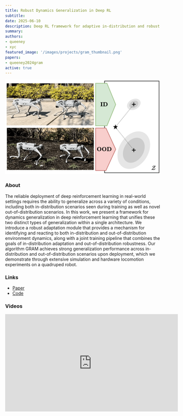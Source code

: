 ```yaml
---
title: Robust Dynamics Generalization in Deep RL
subtitle:
date: 2025-06-10
description: Deep RL framework for adaptive in-distribution and robust out-of-distribution dynamics generalization
summary:
authors:
- queeney
- xyc
featured_image: '/images/projects/gram_thumbnail.png'
papers:
- queeney2024gram
active: true
---
```


<img src="/images/projects/gram_overview.png" width="850"/>

### About

The reliable deployment of deep reinforcement learning in real-world settings requires the ability to generalize across a variety of conditions, including both in-distribution scenarios seen during training as well as novel out-of-distribution scenarios. In this work, we present a framework for dynamics generalization in deep reinforcement learning that unifies these two distinct types of generalization within a single architecture. We introduce a robust adaptation module that provides a mechanism for identifying and reacting to both in-distribution and out-of-distribution environment dynamics, along with a joint training pipeline that combines the goals of in-distribution adaptation and out-of-distribution robustness. Our algorithm GRAM achieves strong generalization performance across in-distribution and out-of-distribution scenarios upon deployment, which we demonstrate through extensive simulation and hardware locomotion experiments on a quadruped robot.

### Links

* [Paper](https://arxiv.org/abs/2412.04323)
* [Code](https://github.com/merlresearch/gram)

### Videos

<iframe width="560" height="315" src="https://www.youtube.com/embed/0g2nos2EnCw?si=B8eDtNUD94FfjBuQ" title="YouTube video player" frameborder="0" allow="accelerometer; autoplay; clipboard-write; encrypted-media; gyroscope; picture-in-picture; web-share" referrerpolicy="strict-origin-when-cross-origin" allowfullscreen></iframe>


